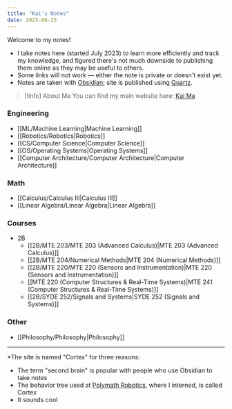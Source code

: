 ```yaml
---
title: "Kai's Notes"
date: 2023-06-25
---
```

Welcome to my notes!
- I take notes here (started July 2023) to learn more efficiently and track my knowledge, and figured there's not much downside to publishing them online as they may be useful to others. 
- Some links will not work — either the note is private or doesn't exist yet.
- Notes are taken with [Obsidian](https://obsidian.md); site is published using [Quartz](https://quartz.jzhao.xyz).

>[!info] About Me
>You can find my main website here: [Kai Ma](https://k78ma.github.io)

### Engineering
- [[ML/Machine Learning|Machine Learning]]
- [[Robotics/Robotics|Robotics]]
- [[CS/Computer Science|Computer Science]]
- [[OS/Operating Systems|Operating Systems]]
- [[Computer Architecture/Computer Architecture|Computer Architecture]]

### Math
- [[Calculus/Calculus III|Calculus III]]
- [[Linear Algebra/Linear Algebra|Linear Algebra]]

### Courses
- 2B
	- [[2B/MTE 203/MTE 203 (Advanced Calculus)|MTE 203 (Advanced Calculus)]]
	- [[2B/MTE 204/Numerical Methods|MTE 204 (Numerical Methods)]]
	- [[2B/MTE 220/MTE 220 (Sensors and Instrumentation)|MTE 220 (Sensors and Instrumentation)]]
	- [[MTE 220 (Computer Structures & Real-Time Systems)|MTE 241 (Computer Structures & Real-Time Systems)]]
	- [[2B/SYDE 252/Signals and Systems|SYDE 252 (Signals and Systems)]] 
### Other
- [[Philosophy/Philosophy|Philosophy]]
---
\*The site is named "Cortex" for three reasons:
- The term "second brain" is popular with people who use Obsidian to take notes
- The behavior tree used at [Polymath Robotics](https://polymathrobotics.com/), where I interned, is called Cortex
- It sounds cool
